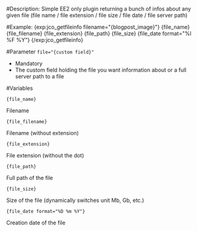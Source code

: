 #Description:
Simple EE2 only plugin returning a bunch of infos about any given file (file name / file extension / file size / file date / file server path)

#Example:
	{exp:jco_getfileinfo filename="{blogpost_image}"}
		{file_name}
		{file_filename}
		{file_extension}
		{file_path}
		{file_size}
		{file_date format="%l %F %Y"}
	{/exp:jco_getfileinfo}

#Parameter
`file="{custom field}"`

* Mandatory
* The custom field holding the file you want information about or a full server path to a file

#Variables

`{file_name}`

Filename

`{file_filename}`

Filename (without extension)

`{file_extension}`

File extension (without the dot)

`{file_path}`

Full path of the file

`{file_size}`

Size of the file (dynamically switches unit Mb, Gb, etc.)

`{file_date format="%D %m %Y"}`

Creation date of the file